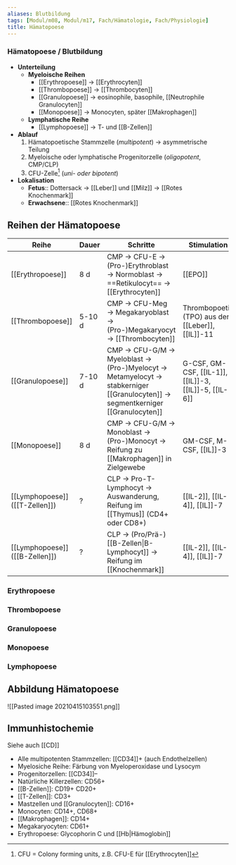 ```yaml
---
aliases: Blutbildung
tags: [Modul/m08, Modul/m17, Fach/Hämatologie, Fach/Physiologie]
title: Hämatopoese
---
```

### Hämatopoese / Blutbildung  
- **Unterteilung**
	- **Myeloische Reihen**
		 - [[Erythropoese]] → [[Erythrocyten]]
		 - [[Thrombopoese]] → [[Thrombocyten]]
		 - [[Granulopoese]] → eosinophile, basophile, [[Neutrophile Granulocyten]]
		 - [[Monopoese]] → Monocyten, später [[Makrophagen]]
	- **Lymphatische Reihe**
		 - [[Lymphopoese]] → T- und [[B-Zellen]]
 - **Ablauf**
	 1. Hämatopoetische Stammzelle (*multipotent*) → asymmetrische Teilung
	 2. Myeloische oder lymphatische Progenitorzelle (*oligopotent*, CMP/CLP)
	 3. CFU-Zelle[^1] (*uni- oder bipotent*)
 - **Lokalisation**
	 - **Fetus**:: Dottersack → [[Leber]] und [[Milz]] → [[Rotes Knochenmark]]
	 - **Erwachsene**:: [[Rotes Knochenmark]]

## Reihen der Hämatopoese
Reihe|Dauer|Schritte|Stimulation
-|-|-|-
[[Erythropoese]]|8 d|CMP → CFU-E → (Pro-)Erythroblast → Normoblast → ==Retikulocyt== → [[Erythrocyten]]|[[EPO]]
[[Thrombopoese]]|5-10 d|CMP → CFU-Meg → Megakaryoblast → (Pro-)Megakaryocyt → [[Thrombocyten]]|Thrombopoetin (TPO) aus der [[Leber]], [[IL]]-11
[[Granulopoese]]|7-10 d|CMP → CFU-G/M → Myeloblast → (Pro-)Myelocyt → Metamyelocyt → stabkerniger [[Granulocyten]] → segmentkerniger [[Granulocyten]]|G-CSF, GM-CSF, [[IL-1]], [[IL]]-3, [[IL]]-5, [[IL-6]]
[[Monopoese]]|8 d|CMP → CFU-G/M → Monoblast → (Pro-)Monocyt → Reifung zu [[Makrophagen]] in Zielgewebe|GM-CSF, M-CSF, [[IL]]-3
[[Lymphopoese]] ([[T-Zellen]])|?|CLP → Pro-T-Lymphocyt → Auswanderung, Reifung im [[Thymus]] (CD4+ oder CD8+)|[[IL-2]], [[IL-4]], [[IL]]-7
[[Lymphopoese]] ([[B-Zellen]])|?|CLP → (Pro/Prä-)[[B-Zellen\|B-Lymphocyt]] → Reifung im [[Knochenmark]]|[[IL-2]], [[IL-4]], [[IL]]-7

### Erythropoese
### Thrombopoese
### Granulopoese
### Monopoese
### Lymphopoese

## Abbildung Hämatopoese
![[Pasted image 20210415103551.png]]

## Immunhistochemie
Siehe auch [[CD]]
- Alle multipotenten Stammzellen: [[CD34]]+ (auch Endothelzellen)  
- Myelosiche Reihe: Färbung von Myeloperoxidase und Lysocym
- Progenitorzellen: [[CD34]]–
- Natürliche Killerzellen: CD56+
- [[B-Zellen]]: CD19+ CD20+
- [[T-Zellen]]: CD3+
- Mastzellen und [[Granulocyten]]: CD16+
- Monocyten: CD14+, CD68+
- [[Makrophagen]]: CD14+
- Megakaryocyten: CD61+
- Erythropoese: Glycophorin C und [[Hb|Hämoglobin]]

[^1]: CFU = Colony forming units, z.B. CFU-E für [[Erythrocyten]]